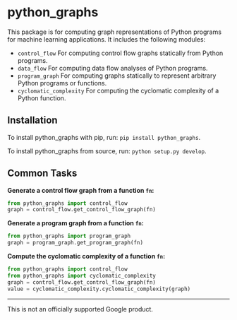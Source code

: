 # python_graphs

This package is for computing graph representations of Python programs for
machine learning applications. It includes the following modules:

*   `control_flow` For computing control flow graphs statically from Python
    programs.
*   `data_flow` For computing data flow analyses of Python programs.
*   `program_graph` For computing graphs statically to represent arbitrary
    Python programs or functions.
*   `cyclomatic_complexity` For computing the cyclomatic complexity of a Python function.


## Installation

To install python_graphs with pip, run: `pip install python_graphs`.

To install python_graphs from source, run: `python setup.py develop`.

## Common Tasks

**Generate a control flow graph from a function `fn`:**

```python
from python_graphs import control_flow
graph = control_flow.get_control_flow_graph(fn)
```

**Generate a program graph from a function `fn`:**

```python
from python_graphs import program_graph
graph = program_graph.get_program_graph(fn)
```

**Compute the cyclomatic complexity of a function `fn`:**

```python
from python_graphs import control_flow
from python_graphs import cyclomatic_complexity
graph = control_flow.get_control_flow_graph(fn)
value = cyclomatic_complexity.cyclomatic_complexity(graph)
```

---

This is not an officially supported Google product.
